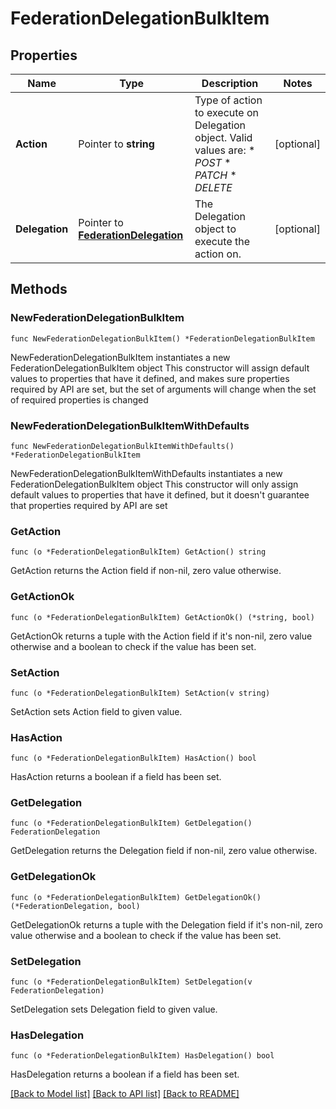 # FederationDelegationBulkItem

## Properties

Name | Type | Description | Notes
------------ | ------------- | ------------- | -------------
**Action** | Pointer to **string** | Type of action to execute on Delegation object.  Valid values are: * _POST_ * _PATCH_ * _DELETE_ | [optional] 
**Delegation** | Pointer to [**FederationDelegation**](FederationDelegation.md) | The Delegation object to execute the action on. | [optional] 

## Methods

### NewFederationDelegationBulkItem

`func NewFederationDelegationBulkItem() *FederationDelegationBulkItem`

NewFederationDelegationBulkItem instantiates a new FederationDelegationBulkItem object
This constructor will assign default values to properties that have it defined,
and makes sure properties required by API are set, but the set of arguments
will change when the set of required properties is changed

### NewFederationDelegationBulkItemWithDefaults

`func NewFederationDelegationBulkItemWithDefaults() *FederationDelegationBulkItem`

NewFederationDelegationBulkItemWithDefaults instantiates a new FederationDelegationBulkItem object
This constructor will only assign default values to properties that have it defined,
but it doesn't guarantee that properties required by API are set

### GetAction

`func (o *FederationDelegationBulkItem) GetAction() string`

GetAction returns the Action field if non-nil, zero value otherwise.

### GetActionOk

`func (o *FederationDelegationBulkItem) GetActionOk() (*string, bool)`

GetActionOk returns a tuple with the Action field if it's non-nil, zero value otherwise
and a boolean to check if the value has been set.

### SetAction

`func (o *FederationDelegationBulkItem) SetAction(v string)`

SetAction sets Action field to given value.

### HasAction

`func (o *FederationDelegationBulkItem) HasAction() bool`

HasAction returns a boolean if a field has been set.

### GetDelegation

`func (o *FederationDelegationBulkItem) GetDelegation() FederationDelegation`

GetDelegation returns the Delegation field if non-nil, zero value otherwise.

### GetDelegationOk

`func (o *FederationDelegationBulkItem) GetDelegationOk() (*FederationDelegation, bool)`

GetDelegationOk returns a tuple with the Delegation field if it's non-nil, zero value otherwise
and a boolean to check if the value has been set.

### SetDelegation

`func (o *FederationDelegationBulkItem) SetDelegation(v FederationDelegation)`

SetDelegation sets Delegation field to given value.

### HasDelegation

`func (o *FederationDelegationBulkItem) HasDelegation() bool`

HasDelegation returns a boolean if a field has been set.


[[Back to Model list]](../README.md#documentation-for-models) [[Back to API list]](../README.md#documentation-for-api-endpoints) [[Back to README]](../README.md)


